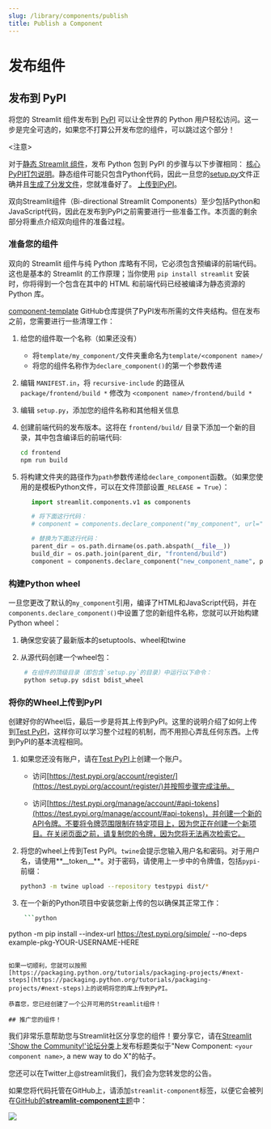 ```yaml
---
slug: /library/components/publish
title: Publish a Component
---
```


# 发布组件

## 发布到 PyPI

将您的 Streamlit 组件发布到 [PyPI](https://pypi.org/) 可以让全世界的 Python 用户轻松访问。这一步是完全可选的，如果您不打算公开发布您的组件，可以跳过这个部分！

<注意>

对于[静态 Streamlit 组件](/library/components/components-api#create-a-static-component)，发布 Python 包到 PyPI 的步骤与以下步骤相同：
[核心PyPI打包说明](https://packaging.python.org/tutorials/packaging-projects/)。静态组件可能只包含Python代码，因此一旦您的[setup.py](https://packaging.python.org/tutorials/packaging-projects/#creating-setup-py)文件正确并且[生成了分发文件](https://packaging.python.org/tutorials/packaging-projects/#generating-distribution-archives)，您就准备好了。
[上传到PyPI](https://packaging.python.org/tutorials/packaging-projects/#uploading-the-distribution-archives)。

双向Streamlit组件（Bi-directional Streamlit Components）至少包括Python和JavaScript代码，因此在发布到PyPI之前需要进行一些准备工作。本页面的剩余部分将重点介绍双向组件的准备过程。

</Note>

### 准备您的组件

双向的 Streamlit 组件与纯 Python 库略有不同，它必须包含预编译的前端代码。这也是基本的 Streamlit 的工作原理；当你使用 `pip install streamlit` 安装时，你将得到一个包含在其中的 HTML 和前端代码已经被编译为静态资源的 Python 库。

[component-template](https://github.com/streamlit/component-template) GitHub仓库提供了PyPI发布所需的文件夹结构。但在发布之前，您需要进行一些清理工作：

1. 给您的组件取一个名称（如果还没有）
   - 将`template/my_component/`文件夹重命名为`template/<component name>/`
   - 将您的组件名称作为`declare_component()`的第一个参数传递
2. 编辑 `MANIFEST.in`，将 `recursive-include` 的路径从 `package/frontend/build *` 修改为 `<component name>/frontend/build *`
3. 编辑 `setup.py`，添加您的组件名称和其他相关信息
4. 创建前端代码的发布版本。这将在 `frontend/build/` 目录下添加一个新的目录，其中包含编译后的前端代码:

   ```bash
   cd frontend
   npm run build
   ```

5. 将构建文件夹的路径作为`path`参数传递给`declare_component`函数。（如果您使用的是模板Python文件，可以在文件顶部设置`_RELEASE = True`）：

   ```python
      import streamlit.components.v1 as components

      # 将下面这行代码：
      # component = components.declare_component("my_component", url="http://localhost:3001")

      # 替换为下面这行代码：
      parent_dir = os.path.dirname(os.path.abspath(__file__))
      build_dir = os.path.join(parent_dir, "frontend/build")
      component = components.declare_component("new_component_name", path=build_dir)
   ```

### 构建Python wheel

一旦您更改了默认的`my_component`引用，编译了HTML和JavaScript代码，并在`components.declare_component()`中设置了您的新组件名称，您就可以开始构建Python wheel：

1. 确保您安装了最新版本的setuptools、wheel和twine

2. 从源代码创建一个wheel包：

   ```bash
    # 在组件的顶级目录（即包含`setup.py`的目录）中运行以下命令：
    python setup.py sdist bdist_wheel
   ```

### 将你的Wheel上传到PyPI

创建好你的Wheel后，最后一步是将其上传到PyPI。这里的说明介绍了如何上传到[Test PyPI](https://test.pypi.org/)，这样你可以学习整个过程的机制，而不用担心弄乱任何东西。上传到PyPI的基本流程相同。

1. 如果您还没有账户，请在[Test PyPI](https://test.pypi.org/)上创建一个账户。

   - 访问[https://test.pypi.org/account/register/](https://test.pypi.org/account/register/)并按照步骤完成注册。

   - 访问[https://test.pypi.org/manage/account/#api-tokens](https://test.pypi.org/manage/account/#api-tokens)，并创建一个新的API令牌。不要将令牌范围限制在特定项目上，因为您正在创建一个新项目。在关闭页面之前，请复制您的令牌，因为您将无法再次检索它。

2. 将您的wheel上传到Test PyPI。`twine`会提示您输入用户名和密码。对于用户名，请使用**\_\_token\_\_**。对于密码，请使用上一步中的令牌值，包括`pypi-`前缀：

   ```bash
   python3 -m twine upload --repository testpypi dist/*
   ```

3. 在一个新的Python项目中安装您新上传的包以确保其正常工作：

   ```bash
    ```python
python -m pip install --index-url https://test.pypi.org/simple/ --no-deps example-pkg-YOUR-USERNAME-HERE
```

如果一切顺利，您就可以按照[https://packaging.python.org/tutorials/packaging-projects/#next-steps](https://packaging.python.org/tutorials/packaging-projects/#next-steps)上的说明将您的库上传到PyPI。

恭喜您，您已经创建了一个公开可用的Streamlit组件！

## 推广您的组件！
```

我们非常乐意帮助您与Streamlit社区分享您的组件！要分享它，请在[Streamlit 'Show the Community!'论坛分类](https://discuss.streamlit.io/c/streamlit-examples/9)上发布标题类似于"New Component: `<your component name>`, a new way to do X"的帖子。

您还可以在Twitter上@streamlit我们，我们会为您转发您的公告。

如果您将代码托管在GitHub上，请添加`streamlit-component`标签，以便它会被列在[GitHub的**streamlit-component**主题](https://github.com/topics/streamlit-component)中：

<Image caption="将streamlit-component标签添加到您的GitHub仓库" src="/images/component-tag.gif" />